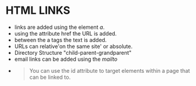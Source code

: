 # HTML LINKS
- links are added using the element *a*.
- using the attribute href the URL is added.
- between the a tags the text is added.
- URLs can relative'on the same site' or absolute.
- Directory Structure "child-parent-grandparent"
- email links can be added using the *mailto*
- > You can use the id attribute to target elements within
a page that can be linked to.

